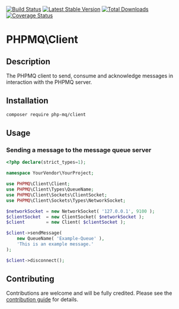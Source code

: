 [![Build Status](https://travis-ci.org/php-mq/client.svg?branch=master)](https://travis-ci.org/php-mq/client)
[![Latest Stable Version](https://poser.pugx.org/php-mq/client/v/stable)](https://packagist.org/packages/php-mq/client) 
[![Total Downloads](https://poser.pugx.org/php-mq/client/downloads)](https://packagist.org/packages/php-mq/client) 
[![Coverage Status](https://coveralls.io/repos/github/php-mq/client/badge.svg?branch=master)](https://coveralls.io/github/php-mq/client?branch=master)

# PHPMQ\Client

## Description

The PHPMQ client to send, consume and acknowledge messages in interaction with the PHPMQ server.

## Installation

```bash
composer require php-mq/client
```

## Usage

### Sending a message to the message queue server

```php
<?php declare(strict_types=1);

namespace YourVendor\YourProject;

use PHPMQ\Client\Client;
use PHPMQ\Client\Types\QueueName;
use PHPMQ\Client\Sockets\ClientSocket;
use PHPMQ\Client\Sockets\Types\NetworkSocket;

$networkSocket = new NetworkSocket( '127.0.0.1', 9100 );
$clientSocket  = new ClientSocket( $networkSocket );
$client        = new Client( $clientSocket );

$client->sendMessage( 
	new QueueName( 'Example-Queue' ), 
	'This is an example message.'
);

$client->disconnect();
```

## Contributing

Contributions are welcome and will be fully credited. Please see the [contribution guide](CONTRIBUTING.md) for details.


